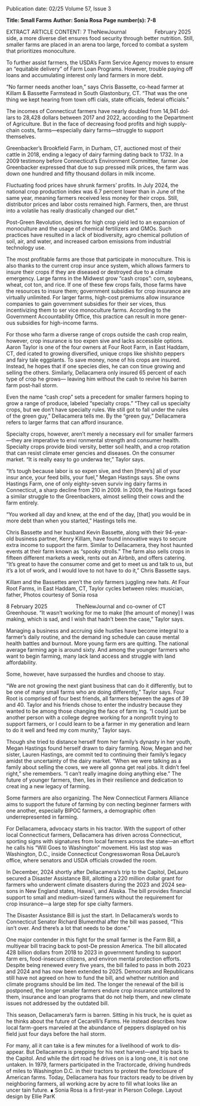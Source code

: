 Publication date: 02/25
Volume 57, Issue 3

**Title: Small Farms**
**Author: Sonia Rosa**
**Page number(s): 7-8**

EXTRACT ARTICLE CONTENT:
7
TheNewJournal          February 2025
side, a more diverse diet ensures food 
security through better nutrition. Still, 
smaller farms are placed in an arena too 
large, forced to combat a system that 
prioritizes monoculture.

To further assist farmers, the USDA’s 
Farm Service Agency moves to ensure 
an “equitable delivery” of Farm Loan 
Programs. However, trouble paying off 
loans and accumulating interest only 
land farmers in more debt. 

“No farmer needs another loan,” 
says Chris Bassette, co-head farmer at 
Killam & Bassette Farmstead in South 
Glastonbury, CT. “That was the one 
thing we kept hearing from town offi­
cials, state officials, federal officials.”

The incomes of Connecticut farmers 
have nearly doubled from 14,941 dol­
lars to 28,428 dollars between 2017 and 
2022, according to the Department of 
Agriculture. But in the face of decreasing 
food profits and high supply-chain costs, 
farms—especially dairy farms—struggle 
to support themselves.

Greenbacker’s 
Brookfield 
Farm, 
in Durham, CT, auctioned most of 
their cattle in 2018, ending a legacy of 
dairy farming dating back to 1732. In 
a 2009 testimony before Connecticut’s 
Environment Committee, farmer Joe 
Greenbacker expressed that due to sup­
pressed milk prices, the farm was down 
one hundred and fifty thousand dollars 
in milk income. 

Fluctuating 
food 
prices 
have 
shrunk farmers’ profits. In July 2024, the 
national crop production index was 6.7 
percent lower than in June of the same 
year, meaning farmers received less 
money for their crops. Still, distributor 
prices and labor costs remained high. 
Farmers, then, are thrust into a volatile 
has really drastically changed our diet.”

Post-Green Revolution, desires for 
high crop yield led to an expansion of 
monoculture and the usage of chemical 
fertilizers and GMOs. Such practices have 
resulted in a lack of biodiversity, agro­
chemical pollution of soil, air, and water, 
and increased carbon emissions from 
industrial technology use. 

The most profitable farms are those 
that participate in monoculture. This is 
also thanks to the current crop insur­
ance system, which allows farmers to 
insure their crops if they are diseased or 
destroyed due to a climate emergency. 
Large farms in the Midwest grow “cash 
crops”: corn, soybeans, wheat, cot­
ton, and rice. If one of these few crops 
fails, those farms have the resources to 
insure them; government subsidies for 
crop insurance are virtually unlimited. 
For larger farms, high-cost premiums 
allow insurance companies to gain 
government subsidies for their ser­
vices, thus incentivizing them to ser­
vice monoculture farms. According to 
the Government Accountability Office, 
this practice can result in more gener­
ous subsidies for high-income farms.

For those who farm a diverse range 
of crops outside the cash crop realm, 
however, crop insurance is too expen­
sive and lacks accessible options. Aaron 
Taylor is one of the four owners at Four 
Root Farm, in East Haddam, CT, ded­
icated to growing diversified, unique 
crops like shishito peppers and fairy 
tale eggplants. To save money, none of 
his crops are insured. Instead, he hopes 
that if one species dies, he can con­
tinue growing and selling the others. 
Similarly, Dellacamera only insured 65 
percent of each type of crop he grows—
leaving him without the cash to revive 
his barren farm post-hail storm. 

Even the name “cash crop” sets a 
precedent for smaller farmers hoping 
to grow a range of produce, labeled 
“specialty crops.” “They call us specialty 
crops, but we don’t have specialty rules. 
We still got to fall under the rules of the 
green guy,” Dellacamera tells me. By 
the “green guy,” Dellacamera refers to 
larger farms that can afford insurance.

Specialty crops, however, aren’t 
merely a necessary evil for smaller 
farmers—they are imperative to envi­
ronmental strength and consumer 
health. Specialty crops provide biodi­
versity, better soil health, and a crop 
rotation that can resist climate emer­
gencies and diseases. On the consumer 
market. “It is really easy to go underwa­
ter,” Taylor says.

“It’s tough because labor is so expen­
sive, and then [there’s] all of your insur­
ance, your feed bills, your fuel,” Megan 
Hastings says. She owns Hastings 
Farm, one of only eighty-seven surviv­
ing dairy farms in Connecticut, a sharp 
decline from 210 in 2009. In 2009, the 
Hastings faced a similar struggle to the 
Greenbackers, almost selling their cows 
and the farm entirely.

“You worked all day and knew, at 
the end of the day, [that] you would be 
in more debt than when you started,” 
Hastings tells me.


Chris Bassette and her husband 
Kevin Bassette, along with their 
94-year-old business partner, Kenry 
Killam, have found innovative ways 
to secure extra income to support the 
farm. Similar to Dellacamera, they host 
haunted events at their farm known as 
“spooky strolls.” The farm also sells crops 
in fifteen different markets a week, rents 
out an Airbnb, and offers catering. “It’s 
great to have the consumer come and get 
to meet us and talk to us, but it’s a lot of 
work, and I would love to not have to do 
it,” Chris Bassette says. 

Killam and the Bassettes aren’t the 
only farmers juggling new hats. At Four 
Root Farms, in East Haddam, CT, Taylor 
cycles between roles: musician, father, 
Photos courtesy of Sonia rosa


8
February 2025          TheNewJournal
and co-owner of CT Greenhouse. “It 
wasn’t working for me to make [the 
amount of money] I was making, which 
is sad, and I wish that hadn’t been the 
case,”  Taylor says.

Managing a business and accruing 
side hustles have become integral to a 
farmer’s daily routine, and the demand­
ing schedule can cause mental health 
battles and burnout. More young farm­
ers are quitting. The national average 
farming age is around sixty. And among 
the younger farmers who want to begin 
farming, many lack land access and 
struggle with land affordability. 

Some, however, have surpassed the 
hurdles and choose to stay.

“We are not growing the next giant 
business that can do it differently, but 
to be one of many small farms who 
are doing differently,” Taylor says. Four 
Root is comprised of four best friends, 
all farmers between the ages of 39 and 
40. Taylor and his friends chose to enter 
the industry because they wanted to be 
among those changing the face of farm­
ing. “I could just be another person with 
a college degree working for a nonprofit 
trying to support farmers, or I could 
learn to be a farmer in my generation 
and learn to do it well and feed my com­
munity,” Taylor says. 

Though she tried to distance herself 
from her family’s dynasty in her youth, 
Megan Hastings found herself drawn 
to dairy farming. Now, Megan and her 
sister, Lauren Hastings, are commit­
ted to continuing their family’s legacy 
amidst the uncertainty of the dairy 
market. “When we were talking as a 
family about selling the cows, we were 
all gonna get real jobs. It didn’t feel 
right,” she remembers. “I can’t really 
imagine doing anything else.” The 
future of younger farmers, then, lies in 
their resilience and dedication to creat­
ing a new legacy of farming. 

Some farmers are also organizing. The 
New Connecticut Farmers Alliance aims 
to support the future of farming by con­
necting beginner farmers with one another, 
especially BIPOC farmers, a demographic 
often underrepresented in farming. 

For Dellacamera, advocacy starts in 
his tractor. With the support of other 
local Connecticut farmers, Dellacamera 
has driven across Connecticut, sporting 
signs with signatures from local farmers 
across the state––an effort he calls his 
“Will Goes to Washington” movement. 
His last stop was Washington, D.C., 
inside Connecticut Congresswoman 
Rosa DeLauro’s office, where senators 
and USDA officials crowded the room. 

In December, 2024 shortly after 
Dellacamera’s trip to the Capitol, 
DeLauro secured a Disaster Assistance 
Bill, allotting a 220 million dollar grant 
for farmers who underwent climate 
disasters during the 2023 and 2024 sea­
sons in New England states, Hawai’i, 
and Alaska. The bill provides financial 
support to small and medium-sized 
farmers without the requirement for 
crop insurance—a large step for spe­
cialty farmers.

The Disaster Assistance Bill is just 
the start. In Dellacamera’s words to 
Connecticut Senator Richard Blumenthal 
after the bill was passed, “This isn’t over. 
And there’s a lot that needs to be done.” 

One major contender in this fight 
for the small farmer is the Farm Bill, a 
multiyear bill tracing back to post-De­
pression America. The bill allocated 
428 billion dollars from 2018 to 2023 in 
government funding to support farm­
ers, food-insecure citizens, and environ­
mental protection efforts. Despite being 
renewed every five years, the bill failed to 
pass in both 2023 and 2024 and has now 
been extended to 2025. Democrats and 
Republicans still have not agreed on how 
to fund the bill, and whether nutrition 
and climate programs should be lim­
ited. The longer the renewal of the bill 
is postponed, the longer smaller farmers 
endure crop insurance untailored to them, 
insurance and loan programs that do not 
help them, and new climate issues not 
addressed by the outdated bill.   

This season, Dellacamera’s farm is 
barren. Sitting in his truck, he is quiet as 
he thinks about the future of Cecarelli’s 
Farms. He instead describes how local 
farm-goers marveled at the abundance 
of peppers displayed on his field just 
four days before the hail storm. 

For many, all it can take is a few 
minutes for a livelihood of work to dis­
appear. But Dellacamera is prepping 
for his next harvest—and trip back to 
the Capitol. And while the dirt road 
he drives on is a long one, it is not one 
untaken. In 1979, farmers participated 
in the Tractorcade, driving hundreds 
of miles to Washington D.C. in their 
tractors to protest the foreclosure of 
American farms. Today, Dellacamera 
has four tractors ready to be driven by 
neighboring farmers, all working acre 
by acre to fill what looks like an uncer­
tain future. ∎
Sonia Rosa is a first-year in 
Pierson College.
Layout design by Ellie ParK